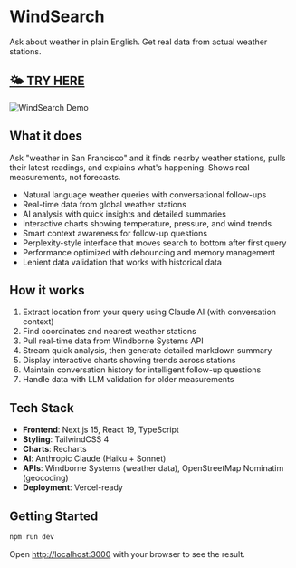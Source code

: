 # WindSearch

Ask about weather in plain English. Get real data from actual weather stations.

## [🌤️ TRY HERE](https://windsearch-gm6x.vercel.app/)

![WindSearch Demo](windsearch.gif)


## What it does

Ask "weather in San Francisco" and it finds nearby weather stations, pulls their latest readings, and explains what's happening. Shows real measurements, not forecasts.

- Natural language weather queries with conversational follow-ups
- Real-time data from global weather stations
- AI analysis with quick insights and detailed summaries
- Interactive charts showing temperature, pressure, and wind trends
- Smart context awareness for follow-up questions
- Perplexity-style interface that moves search to bottom after first query
- Performance optimized with debouncing and memory management
- Lenient data validation that works with historical data

## How it works

1. Extract location from your query using Claude AI (with conversation context)
2. Find coordinates and nearest weather stations
3. Pull real-time data from Windborne Systems API
4. Stream quick analysis, then generate detailed markdown summary
5. Display interactive charts showing trends across stations
6. Maintain conversation history for intelligent follow-up questions
7. Handle data with LLM validation for older measurements

## Tech Stack

- **Frontend**: Next.js 15, React 19, TypeScript
- **Styling**: TailwindCSS 4
- **Charts**: Recharts
- **AI**: Anthropic Claude (Haiku + Sonnet)
- **APIs**: Windborne Systems (weather data), OpenStreetMap Nominatim (geocoding)
- **Deployment**: Vercel-ready

## Getting Started

```bash
npm run dev
```

Open [http://localhost:3000](http://localhost:3000) with your browser to see the result.
